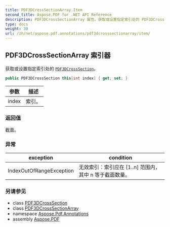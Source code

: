 ```yaml
---
title: PDF3DCrossSectionArray.Item
second_title: Aspose.PDF for .NET API Reference
description: PDF3DCrossSectionArray 属性。获取或设置指定索引处的 PDF3DCrossSection
type: docs
weight: 30
url: /zh/net/aspose.pdf.annotations/pdf3dcrosssectionarray/item/
---
```

## PDF3DCrossSectionArray 索引器

获取或设置指定索引处的 [`PDF3DCrossSection`](../../pdf3dcrosssection/)。

```csharp
public PDF3DCrossSection this[int index] { get; set; }
```

| 参数 | 描述 |
| --- | --- |
| index | 索引。 |

### 返回值

截面。

### 异常

| exception | condition |
| --- | --- |
| IndexOutOfRangeException | 无效索引：索引应在 [1..n] 范围内，其中 n 等于截面数量。 |

### 另请参见

* class [PDF3DCrossSection](../../pdf3dcrosssection/)
* class [PDF3DCrossSectionArray](../)
* namespace [Aspose.Pdf.Annotations](../../../aspose.pdf.annotations/)
* assembly [Aspose.PDF](../../../)